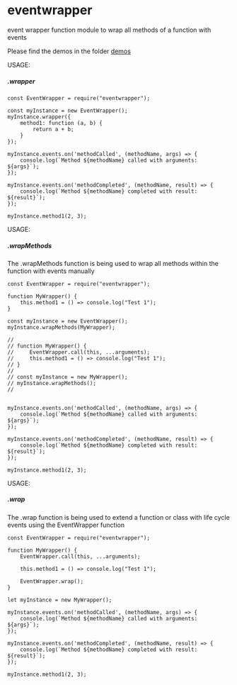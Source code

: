 # eventwrapper

event wrapper function module to wrap all methods of a function with events

Please find the demos in the folder [demos](./demos)

USAGE:

##### .wrapper

```
const EventWrapper = require("eventwrapper");

const myInstance = new EventWrapper();
myInstance.wrapper({
    method1: function (a, b) {
        return a + b;
    }
});

myInstance.events.on('methodCalled', (methodName, args) => {
    console.log(`Method ${methodName} called with arguments: ${args}`);
});

myInstance.events.on('methodCompleted', (methodName, result) => {
    console.log(`Method ${methodName} completed with result: ${result}`);
});

myInstance.method1(2, 3); 
```

USAGE:

##### .wrapMethods

The .wrapMethods function is being used to wrap all methods within the function with events manually

```
const EventWrapper = require("eventwrapper");

function MyWrapper() {
    this.method1 = () => console.log("Test 1");
}

const myInstance = new EventWrapper();
myInstance.wrapMethods(MyWrapper);

//
// function MyWrapper() {
//     EventWrapper.call(this, ...arguments);
//     this.method1 = () => console.log("Test 1");
// }
// 
// const myInstance = new MyWrapper();
// myInstance.wrapMethods();
//


myInstance.events.on('methodCalled', (methodName, args) => {
    console.log(`Method ${methodName} called with arguments: ${args}`);
});

myInstance.events.on('methodCompleted', (methodName, result) => {
    console.log(`Method ${methodName} completed with result: ${result}`);
});

myInstance.method1(2, 3); 
```

USAGE:

##### .wrap

The .wrap function is being used to extend a function or class with life cycle events using the EventWrapper function

```
const EventWrapper = require("eventwrapper");

function MyWrapper() {
    EventWrapper.call(this, ...arguments);
    
    this.method1 = () => console.log("Test 1");

    EventWrapper.wrap();
}

let myInstance = new MyWrapper();

myInstance.events.on('methodCalled', (methodName, args) => {
    console.log(`Method ${methodName} called with arguments: ${args}`);
});

myInstance.events.on('methodCompleted', (methodName, result) => {
    console.log(`Method ${methodName} completed with result: ${result}`);
});

myInstance.method1(2, 3); 
```
